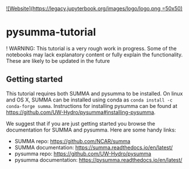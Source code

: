 [![Website](https://legacy.jupyterbook.org/images/logo/logo.png =50x50)](https://pysumma.tk/)

# pysumma-tutorial

! WARNING: This tutorial is a very rough work in progress. Some of the notebooks may lack explanatory content or fully explain the functionality. These are likely to be updated in the future

## Getting started
This tutorial requires both SUMMA and pysumma to be installed. On linux and OS X, SUMMA can be installed using conda as `conda install -c conda-forge summa`. Instructions for installing pysumma can be found at https://github.com/UW-Hydro/pysumma#installing-pysumma.

We suggest that if you are just getting started you browse the documentation for SUMMA and pysumma. Here are some handy links:

* SUMMA repo: https://github.com/NCAR/summa
* SUMMA documentation: https://summa.readthedocs.io/en/latest/
* pysumma repo: https://github.com/UW-Hydro/pysumma
* pysumma documentation: https://pysumma.readthedocs.io/en/latest/
